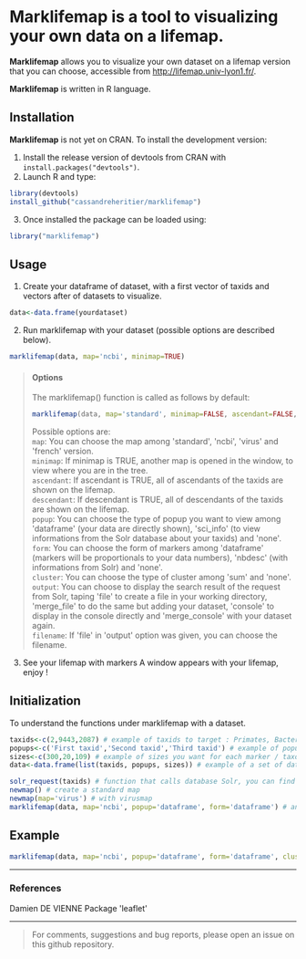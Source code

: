 # Marklifemap is a tool to visualizing your own data on a lifemap. 

**Marklifemap** allows you to visualize your own dataset on a lifemap version that you can choose, accessible from http://lifemap.univ-lyon1.fr/.

**Marklifemap** is written in R language.

## Installation
**Marklifemap** is not yet on CRAN. To install the development version:    


1. Install the release version of devtools from CRAN with `install.packages("devtools")`.    
2. Launch R and type:
```R
library(devtools)
install_github("cassandreheritier/marklifemap")
```
3. Once installed the package can be loaded using:
```R
library("marklifemap")
```

## Usage
1. Create your dataframe of dataset, with a first vector of taxids and vectors after of datasets to visualize.
```R
data<-data.frame(yourdataset)
```
2. Run marklifemap with your dataset (possible options are described below).
```R
marklifemap(data, map='ncbi', minimap=TRUE)
```
>#### Options
>The marklifemap() function is called as follows by default: 
>```R
>marklifemap(data, map='standard', minimap=FALSE, ascendant=FALSE, descendant=FALSE, popup="none", form="none", cluster="none")
>```
>Possible options are:    
>```map```: You can choose the map among 'standard', 'ncbi', 'virus' and 'french' version.  
>```minimap```: If minimap is TRUE, another map is opened in the window, to view where you are in the tree.  
>```ascendant```: If ascendant is TRUE, all of ascendants of the taxids are shown on the lifemap.  
>```descendant```: If descendant is TRUE, all of descendants of the taxids are shown on the lifemap.  
>```popup```: You can choose the type of popup you want to view among 'dataframe' (your data are directly shown), 'sci_info' (to view informations from the Solr database about your taxids) and 'none'.  
>```form```: You can choose the form of markers among 'dataframe' (markers will be proportionals to your data numbers), 'nbdesc' (with informations from Solr) and 'none'.   
>```cluster```: You can choose the type of cluster among 'sum' and 'none'.   
>```output```: You can choose to display the search result of the request from Solr, taping 'file' to create a file in your working directory, 'merge_file' to do the same but adding your dataset, 'console' to display in the console directly and 'merge_console' with your dataset again.  
>```filename```: If 'file' in 'output' option was given, you can choose the filename.  
3. See your lifemap with markers
A window appears with your lifemap, enjoy !

## Initialization  
To understand the functions under marklifemap with a dataset.
```R
taxids<-c(2,9443,2087) # example of taxids to target : Primates, Bacteria and Anaeroplasma abactoclasticum
popups<-c('First taxid','Second taxid','Third taxid') # example of popups that you want to visualize on each taxon (with order)
sizes<-c(300,20,109) # example of sizes you want for each marker / taxon
data<-data.frame(list(taxids, popups, sizes)) # example of a set of data : taxids in first vector, popups in second vector, and sizes of markers in third vector

solr_request(taxids) # function that calls database Solr, you can find names, coordinates and number of descendants of each taxon
newmap() # create a standard map
newmap(map='virus') # with virusmap
marklifemap(data, map='ncbi', popup='dataframe', form='dataframe') # an example of lifemap with markers
```

## Example  
```R
marklifemap(data, map='ncbi', popup='dataframe', form='dataframe', cluster='sum', output='file') # with a set of data initialized as before
```
---
### References
Damien DE VIENNE
Package 'leaflet'

---
>For comments, suggestions and bug reports, please open an issue on this github repository.


